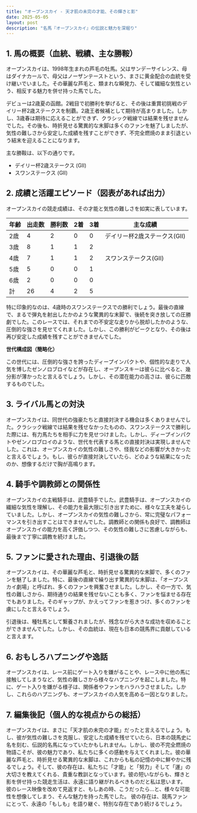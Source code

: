 ```yaml
---
title: "オープンスカイ - 天才肌の未完の才能、その輝きと影"
date: 2025-05-05
layout: post
description: "名馬『オープンスカイ』の伝説と魅力を深堀り"
---
```


## 1. 馬の概要（血統、戦績、主な勝鞍）

オープンスカイは、1998年生まれの芦毛の牡馬。父はサンデーサイレンス、母はダイナカールで、母父はノーザンテーストという、まさに黄金配合の血統を受け継いでいました。その華麗な芦毛と、類まれな瞬発力、そして繊細な気性という、相反する魅力を併せ持った馬でした。

デビューは2歳夏の函館。2戦目で初勝利を挙げると、その後は重賞初挑戦のデイリー杯2歳ステークスを制覇。2歳王者候補として期待が高まりました。しかし、3歳春は期待に応えることができず、クラシック戦線では結果を残せませんでした。その後も、時折見せる驚異的な末脚は多くのファンを魅了しましたが、気性の難しさから安定した成績を残すことができず、不完全燃焼のまま引退という結末を迎えることになります。

主な勝鞍は、以下の通りです。

* デイリー杯2歳ステークス (GII)
* スワンステークス (GII)


## 2. 成績と活躍エピソード（図表があれば出力）

オープンスカイの競走成績は、その才能と気性の難しさを如実に表しています。

| 年齢 | 出走数 | 勝利数 | 2着 | 3着 | 主な成績 |
|---|---|---|---|---|---|
| 2歳 | 4 | 2 | 0 | 0 | デイリー杯2歳ステークス(GII) |
| 3歳 | 8 | 1 | 1 | 2 |  |
| 4歳 | 7 | 1 | 1 | 2 | スワンステークス(GII) |
| 5歳 | 5 | 0 | 0 | 1 |  |
| 6歳 | 2 | 0 | 0 | 0 |  |
| 計 | 26 | 4 | 2 | 5 |  |


特に印象的なのは、4歳時のスワンステークスでの勝利でしょう。最後の直線で、まるで弾丸を射出したかのような驚異的な末脚で、後続を突き放しての圧勝劇でした。このレースでは、それまでの不安定な走りから脱却したかのような、圧倒的な強さを見せてくれました。しかし、この勝利がピークとなり、その後は再び安定した成績を残すことができませんでした。

**世代構成図（簡略化）**

この世代には、圧倒的な強さを誇ったディープインパクトや、個性的な走りで人気を博したゼンノロブロイなどが存在し、オープンスキーは彼らに比べると、幾分影が薄かったと言えるでしょう。しかし、その潜在能力の高さは、彼らに匹敵するものでした。


## 3. ライバル馬との対決

オープンスカイは、同世代の強豪たちと直接対決する機会は多くありませんでした。クラシック戦線では結果を残せなかったものの、スワンステークスで勝利した際には、有力馬たちを相手に力を見せつけました。しかし、ディープインパクトやゼンノロブロイのような、世代を代表する馬との直接対決は実現しませんでした。これは、オープンスカイの気性の難しさや、怪我などの影響が大きかったと言えるでしょう。もし、彼らが直接対決していたら、どのような結果になったのか、想像するだけで胸が高鳴ります。


## 4. 騎手や調教師との関係性

オープンスカイの主戦騎手は、武豊騎手でした。武豊騎手は、オープンスカイの繊細な気性を理解し、その能力を最大限に引き出すために、様々な工夫を凝らしていました。しかし、オープンスカイの気性の難しさから、常に完璧なパフォーマンスを引き出すことはできませんでした。調教師との関係も良好で、調教師はオープンスカイの能力を高く評価しつつ、その気性の難しさに苦慮しながらも、最後まで丁寧に調教を続けました。


## 5. ファンに愛された理由、引退後の話

オープンスカイは、その華麗な芦毛と、時折見せる驚異的な末脚で、多くのファンを魅了しました。特に、最後の直線で繰り出す驚異的な末脚は、「オープンスカイ劇場」と呼ばれ、多くのファンを興奮させました。しかし、その一方で、気性の難しさから、期待通りの結果を残せないことも多く、ファンを悩ませる存在でもありました。そのギャップが、かえってファンを惹きつけ、多くのファンを虜にしたと言えるでしょう。

引退後は、種牡馬として繋養されましたが、残念ながら大きな成功を収めることができませんでした。しかし、その血統は、現在も日本の競馬界に貢献していると言えます。


## 6. おもしろハプニングや逸話

オープンスカイは、レース前にゲート入りを嫌がることや、レース中に他の馬に接触してしまうなど、気性の難しさから様々なハプニングを起こしました。特に、ゲート入りを嫌がる様子は、関係者やファンをハラハラさせました。しかし、これらのハプニングも、オープンスカイの人気を高める一因となりました。


## 7. 編集後記（個人的な視点からの総括）

オープンスカイは、まさに「天才肌の未完の才能」だったと言えるでしょう。もし、彼が気性の難しさを克服し、安定した成績を残せていたら、日本の競馬史に名を刻む、伝説的名馬になっていたかもしれません。しかし、彼の不完全燃焼の物語こそが、彼の魅力であり、私たちに多くの感動を与えてくれました。彼の華麗な芦毛と、時折見せる驚異的な末脚は、これからも私の記憶の中に鮮やかに残るでしょう。そして、彼の存在は、私たちに「才能」と「努力」そして「運」の大切さを教えてくれる、貴重な教訓となっています。彼の短いながらも、輝きと影を併せ持った競走生活は、永遠に語り継がれるべきものだと私は思います。  彼のレース映像を改めて見返すと、もしあの時、こうだったら…と、様々な可能性を想像してしまう、そんな魅力を持った馬でした。  彼の存在は、競馬ファンにとって、永遠の「もしも」を語り継ぐ、特別な存在であり続けるでしょう。
